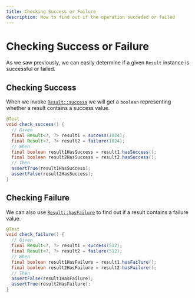 ```yaml
---
title: Checking Success or Failure
description: How to find out if the operation succeded or failed
---
```


# Checking Success or Failure

As we saw previously, we can easily determine if a given `Result` instance is successful or failed.

## Checking Success

When we invoke [`Result::success`](https://dev.leakyabstractions.com/result/javadoc/1.0.0.0/com/leakyabstractions/result/Result.html#hasSuccess--) we will get a `boolean` representing whether a result contains a success value.

```java
@Test
void check_success() {
  // Given
  final Result<?, ?> result1 = success(1024);
  final Result<?, ?> result2 = failure(1024);
  // When
  final boolean result1HasSuccess = result1.hasSuccess();
  final boolean result2HasSuccess = result2.hasSuccess();
  // Then
  assertTrue(result1HasSuccess);
  assertFalse(result2HasSuccess);
}
```

## Checking Failure

We can also use [`Result::hasFailure`](https://dev.leakyabstractions.com/result/javadoc/1.0.0.0/com/leakyabstractions/result/Result.html#hasFailure--) to find out if a result contains a failure value.

```java
@Test
void check_failure() {
  // Given
  final Result<?, ?> result1 = success(512);
  final Result<?, ?> result2 = failure(512);
  // When
  final boolean result1HasFailure = result1.hasFailure();
  final boolean result2HasFailure = result2.hasFailure();
  // Then
  assertFalse(result1HasFailure);
  assertTrue(result2HasFailure);
}
```

